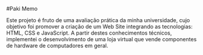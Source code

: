 #Paki Memo 


Este projeto é fruto de uma avaliação prática da minha universidade, cujo objetivo foi promover a criação de um Web Site integrando as tecnologias: HTML, CSS e JavaScript. 
A partir destes conhecimentos técnicos, implementei o desenvolvimento de uma loja virtual que vende componentes de hardware de computadores em geral. 


